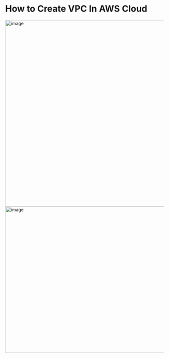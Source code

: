 # How to Create VPC In AWS Cloud 

<img width="1166" height="592" alt="image" src="https://github.com/user-attachments/assets/b4481f00-552e-4a33-b095-f5d105616786" />

<img width="1845" height="466" alt="image" src="https://github.com/user-attachments/assets/1add7059-7076-44ca-9762-958546fa7f8f" />

